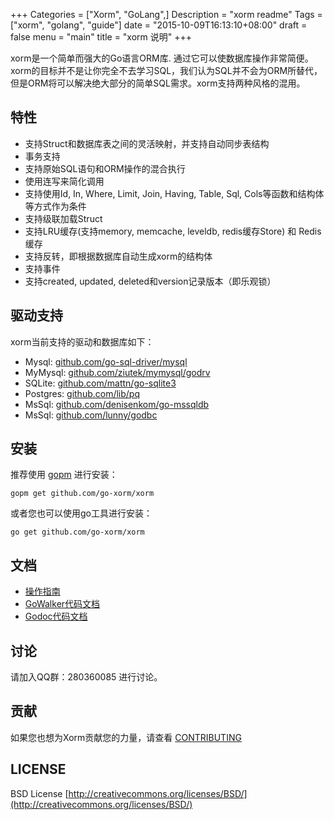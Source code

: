 +++
Categories = ["Xorm", "GoLang",]
Description = "xorm readme"
Tags = ["xorm", "golang", "guide"]
date = "2015-10-09T16:13:10+08:00"
draft = false
menu = "main"
title = "xorm 说明"
+++

xorm是一个简单而强大的Go语言ORM库. 通过它可以使数据库操作非常简便。xorm的目标并不是让你完全不去学习SQL，我们认为SQL并不会为ORM所替代，但是ORM将可以解决绝大部分的简单SQL需求。xorm支持两种风格的混用。

## 特性
* 支持Struct和数据库表之间的灵活映射，并支持自动同步表结构
* 事务支持
* 支持原始SQL语句和ORM操作的混合执行
* 使用连写来简化调用
* 支持使用Id, In, Where, Limit, Join, Having, Table, Sql, Cols等函数和结构体等方式作为条件
* 支持级联加载Struct
* 支持LRU缓存(支持memory, memcache, leveldb, redis缓存Store) 和 Redis缓存
* 支持反转，即根据数据库自动生成xorm的结构体
* 支持事件
* 支持created, updated, deleted和version记录版本（即乐观锁）


## 驱动支持

xorm当前支持的驱动和数据库如下：

* Mysql: [github.com/go-sql-driver/mysql](https://github.com/go-sql-driver/mysql)
* MyMysql: [github.com/ziutek/mymysql/godrv](https://github.com/ziutek/mymysql/godrv)
* SQLite: [github.com/mattn/go-sqlite3](https://github.com/mattn/go-sqlite3)
* Postgres: [github.com/lib/pq](https://github.com/lib/pq)
* MsSql: [github.com/denisenkom/go-mssqldb](https://github.com/denisenkom/go-mssqldb)
* MsSql: [github.com/lunny/godbc](https://github.com/lunny/godbc)


## 安装
推荐使用 [gopm](https://github.com/gpmgo/gopm) 进行安装：

	gopm get github.com/go-xorm/xorm

或者您也可以使用go工具进行安装：

	go get github.com/go-xorm/xorm


## 文档

* [操作指南](http://xorm.io/docs)
* [GoWalker代码文档](http://gowalker.org/github.com/go-xorm/xorm)
* [Godoc代码文档](http://godoc.org/github.com/go-xorm/xorm)


## 讨论
请加入QQ群：280360085 进行讨论。

## 贡献
如果您也想为Xorm贡献您的力量，请查看 [CONTRIBUTING](https://github.com/go-xorm/xorm/blob/master/CONTRIBUTING.md)

## LICENSE
BSD License
[http://creativecommons.org/licenses/BSD/](http://creativecommons.org/licenses/BSD/)
